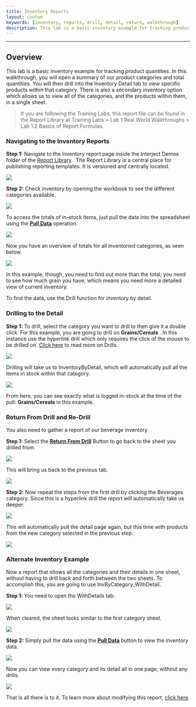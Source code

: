 ```yaml
---
title: Inventory Reports
layout: custom
keywords: [inventory, reports, drill, detail, return, walkthrough]
description: This lab is a basic inventory example for tracking product quantities. In this walkthrough, you will open a summary of our product categories and total quantities. You will then drill into the Inventory Detail tab to view specific products within that category
---
```

* * *

## Overview

This lab is a basic inventory example for tracking product quantities. In this walkthrough, you will open a summary of our product categories and total quantities. You will then drill into the Inventory Detail tab to view specific products within that category. There is also a secondary inventory option which allows us to view all of the categories, and the products within them, in a single sheet.

<blockquote class=lab_info>
 If you are following the Training Labs, this report file can be found in the Report Library at Training Labs > Lab 1 Real World Walkthroughs > Lab 1.2 Basics of Report Formulas.
</blockquote>

### Navigating to the Inventory Reports

**Step 1:** Navigate to the Inventory report page inside the Interject Demos folder of the [Report Library](/wAbout/Report-Library-Basics.html) . The Report Library is a central place for publishing reporting templates. It is versioned and centrally located.

![](/images/Inventory/image2017-6-27_17-6-52.png)
<br>

**Step 2:** Check inventory by opening the workbook to see the different categories available.

![](/images/Inventory/02.png)
<br>

To access the totals of in-stock items, just pull the data into the spreadsheet using the [**Pull Data**](/wGetStarted/INTERJECT-Ribbon-Menu-Items.html) operation.

![](/images/Inventory/image2017-6-12_17-32-49.png)
<br>

Now you have an overview of totals for all inventoried categories, as seen below.

![](/images/Inventory/04.png)
<br>

In this example, though, you need to find out more than the total; you need to see how much grain you have, which means you need more a detailed view of current inventory.

To find the data, use the Drill function for inventory by detail.

### Drilling to the Detail

**Step 1:** To drill, select the category you want to drill to then give it a double click. For this example, you are going to drill on **Grains/Cereals** . In this instance use the hyperlink drill which only requires the click of the mouse to be drilled on. [Click here](/wGetStarted/Drilling-Between-Reports.html) to read more on Drills.

![](/images/Inventory/2.01-drilling-drill-on-grains-and-cereals.gif)
<br>

Drilling will take us to InventoryByDetail, which will automatically pull all the items in stock within that category.

![](/images/Inventory/06.png)
<br>

From here, you can see exactly what is logged in-stock at the time of the pull: **Grains/Cereals** in this example.
### Return From Drill and Re-Drill

You also need to gather a report of our beverage inventory.

**Step 1:** Select the [**Return From Drill**](/wGetStarted/INTERJECT-Ribbon-Menu-Items.html#return-from-drill) Button to go back to the sheet you drilled from.

![](/images/Inventory/07.png)
<br>

This will bring us back to the previous tab.

![](/images/Inventory/08.png)
<br>

**Step 2:** Now repeat the steps from the first drill by clicking the Beverages category. Since this is a hyperlink drill the report will automatically take us deeper.

![](/images/Inventory/3.02-return-from-drill-drill-on-beverages.gif)
<br>

This will automatically pull the detail page again, but this time with products from the new category selected in the previous step.

![](/images/Inventory/image2017-8-14_7-54-29.png)
<br>

### Alternate Inventory Example

Now a report that shows all the categories and their details in one sheet, without having to drill back and forth between the two sheets. To accomplish this, you are going to use InvByCategory_WithDetail.

**Step 1:** You need to open the WithDetails tab.

![](/images/Inventory/11.png)
<br>

When cleared, the sheet looks similar to the first category sheet.

![](/images/Inventory/image2017-6-9_14-21-7.png)
<br>

**Step 2:** Simply pull the data using the [**Pull Data**](/wGetStarted/INTERJECT-Ribbon-Menu-Items.html) button to view the inventory data.

![](/images/Inventory/image2017-6-9_14-22-56.png)
<br>

Now you can view every category and its detail all in one page, without any drills.

![](/images/Inventory/14.png)
<br>

That is all there is to it. To learn more about modifying this report, [click here](/wGetStarted/L-Modify-InventoryReport.html).
